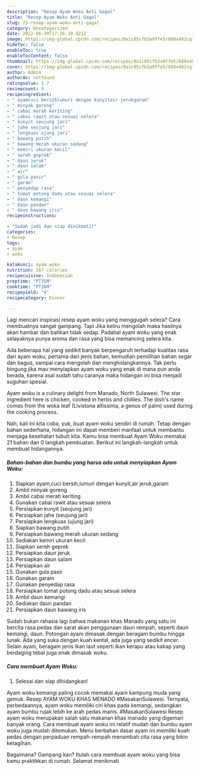 ```yaml
---
description: "Resep Ayam Woku Anti Gagal"
title: "Resep Ayam Woku Anti Gagal"
slug: 25-resep-ayam-woku-anti-gagal
category: Uncategorized
date: 2022-06-30T17:26:39.921Z
image: https://img-global.cpcdn.com/recipes/0a1c05cfb3a9ffe5/680x482cq70/ayam-woku-foto-resep-utama.jpg
hideToc: false
enableToc: true
enableTocContent: false
thumbnail: https://img-global.cpcdn.com/recipes/0a1c05cfb3a9ffe5/680x482cq70/ayam-woku-foto-resep-utama.jpg
cover: https://img-global.cpcdn.com/recipes/0a1c05cfb3a9ffe5/680x482cq70/ayam-woku-foto-resep-utama.jpg
author: Admin
authorAv: notfound
ratingvalue: 3.7
reviewcount: 9
recipeingredient:
- " ayamcuci bersihlumuri dengan kunyitair jerukgaram"
- " minyak goreng"
- " cabai merah keriting"
- " cabai rawit atau sesuai selera"
- " kunyit seujung jari"
- " jahe seujung jari"
- " lengkuas ujung jari"
- " bawang putih"
- " bawang merah ukuran sedang"
- " kemiri ukuran kecil"
- " sereh geprek"
- " daun jeruk"
- " daun salam"
- " air"
- " gula pasir"
- " garam"
- " penyedap rasa"
- " tomat potong dadu atau sesuai selera"
- " daun kemangi"
- " daun pandan"
- " daun bawang iris"
recipeinstructions:

- "Sudah jadi dan siap dinikmati!"
categories:
- Resep
tags:
- ayam
- woku

katakunci: ayam woku 
nutrition: 267 calories
recipecuisine: Indonesian
preptime: "PT35M"
cooktime: "PT36M"
recipeyield: "4"
recipecategory: Dinner

---
```



Lagi mencari inspirasi resep ayam woku yang menggugah selera? Cara membuatnya sangat gampang. Tapi Jika keliru mengolah maka hasilnya akan hambar dan bahkan tidak sedap. Padahal ayam woku yang enak selayaknya punya aroma dan rasa yang bisa memancing selera kita.


Ada beberapa hal yang sedikit banyak berpengaruh terhadap kualitas rasa dari ayam woku, pertama dari jenis bahan, kemudian pemilihan bahan segar dan bagus, sampai cara mengolah dan menghidangkannya. Tak perlu bingung jika mau menyiapkan ayam woku yang enak di mana pun anda berada, karena asal sudah tahu caranya maka hidangan ini bisa menjadi suguhan spesial.

Ayam woku is a culinary delight from Manado, North Sulawesi. The star ingredient here is chicken, cooked in herbs and chillies. The dish&#39;s name comes from the woka leaf (Livistona altissima, a genus of palm) used during the cooking process.


Nah, kali ini kita coba, yuk, buat ayam woku sendiri di rumah. Tetap dengan bahan sederhana, hidangan ini dapat memberi manfaat untuk membantu menjaga kesehatan tubuh kita. Kamu bisa membuat Ayam Woku memakai 21 bahan dan 0 langkah pembuatan. Berikut ini langkah-langkah untuk membuat hidangannya.

<!--inarticleads1-->

##### Bahan-bahan dan bumbu yang harus ada untuk menyiapkan Ayam Woku:

1. Siapkan  ayam,cuci bersih,lumuri dengan kunyit,air jeruk,garam
1. Ambil  minyak goreng
1. Ambil  cabai merah keriting
1. Gunakan  cabai rawit atau sesuai selera
1. Persiapkan  kunyit (seujung jari)
1. Persiapkan  jahe (seujung jari)
1. Persiapkan  lengkuas (ujung jari)
1. Siapkan  bawang putih
1. Persiapkan  bawang merah ukuran sedang
1. Sediakan  kemiri ukuran kecil
1. Siapkan  sereh geprek
1. Persiapkan  daun jeruk
1. Persiapkan  daun salam
1. Persiapkan  air
1. Gunakan  gula pasir
1. Gunakan  garam
1. Gunakan  penyedap rasa
1. Persiapkan  tomat potong dadu atau sesuai selera
1. Ambil  daun kemangi
1. Sediakan  daun pandan
1. Persiapkan  daun bawang iris


Sudah bukan rahasia lagi bahwa makanan khas Manado yang satu ini bercita rasa pedas dan sarat akan penggunaan daun rempah, seperti daun kemangi, daun. Potongan ayam dimasak dengan beragam bumbu hingga lunak. Ada yang suka dengan kuah kental, ada juga yang sedikit encer. Selain ayam, beragam jenis ikan laut seperti ikan kerapu atau kakap yang berdaging tebal juga enak dimasak woku. 

<!--inarticleads2-->

##### Cara membuat Ayam Woku:


1. Selesai dan siap dihidangkan!

Ayam woku kemangi paling cocok memakai ayam kampung muda yang gemuk. Resep AYAM WOKU KHAS MENADO #MasakanSulawesi. Ternyata, perbedaannya, ayam woku memiliki ciri khas pada kemangi, sedangkan ayam bumbu rujak lebih ke arah pedas manis. #MasakanSulawesi Resep ayam woku merupakan salah satu makanan khas manado yang digemari banyak orang. Cara membuat ayam woku ini relatif mudah dan bumbu ayam woku juga mudah ditemukan. Menu berbahan dasar ayam ini memiliki kuah pedas dengan perpaduan rempah-rempah menambah cita rasa yang bikin ketagihan. 

Bagaimana? Gampang kan? Itulah cara membuat ayam woku yang bisa kamu praktikkan di rumah. Selamat menikmati
